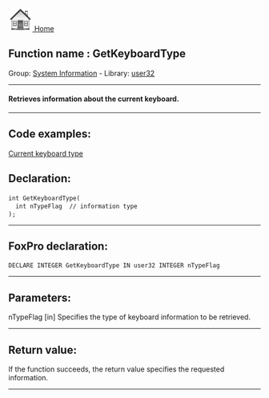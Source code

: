 [<img src="../../images/home.png"> Home ](https://github.com/VFPX/Win32API)  

## Function name : GetKeyboardType
Group: [System Information](../../functions_group.md#System_Information)  -  Library: [user32](../../../libraries.md#user32)  
***  


#### Retrieves information about the current keyboard.
***  


## Code examples:
[Current keyboard type](../../samples/sample_095.md)  

## Declaration:
```foxpro  
int GetKeyboardType(
  int nTypeFlag  // information type
);  
```  
***  


## FoxPro declaration:
```foxpro  
DECLARE INTEGER GetKeyboardType IN user32 INTEGER nTypeFlag  
```  
***  


## Parameters:
nTypeFlag 
[in] Specifies the type of keyboard information to be retrieved.  
***  


## Return value:
If the function succeeds, the return value specifies the requested information.  
***  

